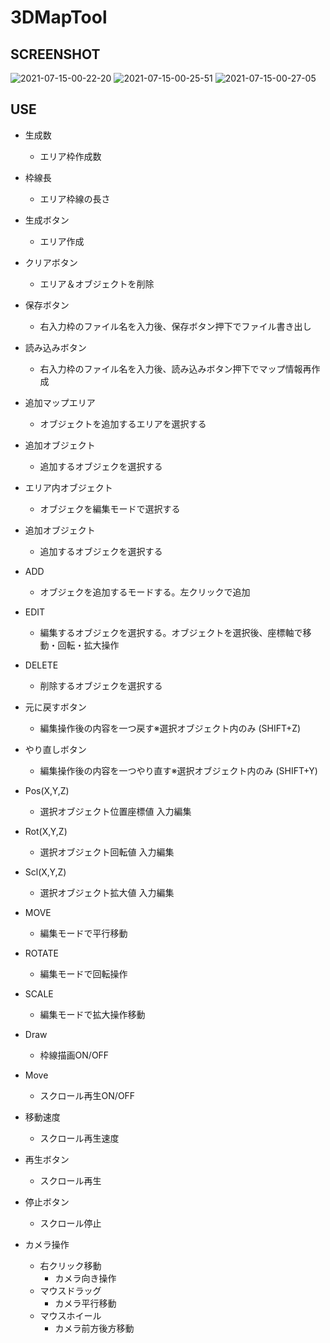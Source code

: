 # 3DMapTool

## SCREENSHOT
![2021-07-15-00-22-20](https://user-images.githubusercontent.com/86211525/125655538-c52a71e5-dddc-479c-b4d5-fd3e4f29d577.png)
![2021-07-15-00-25-51](https://user-images.githubusercontent.com/86211525/125655546-c646d7c5-1fe6-4041-992c-843cb6118ec6.png)
![2021-07-15-00-27-05](https://user-images.githubusercontent.com/86211525/125655598-176456f9-ece1-4ec3-878f-03b5a10a50ec.png)



## USE
- 生成数
    - エリア枠作成数
- 枠線長
    - エリア枠線の長さ

- 生成ボタン
    - エリア作成
- クリアボタン
    - エリア＆オブジェクトを削除
- 保存ボタン
    - 右入力枠のファイル名を入力後、保存ボタン押下でファイル書き出し
- 読み込みボタン
    - 右入力枠のファイル名を入力後、読み込みボタン押下でマップ情報再作成

- 追加マップエリア
    - オブジェクトを追加するエリアを選択する
- 追加オブジェクト
    - 追加するオブジェクを選択する
- エリア内オブジェクト
    - オブジェクを編集モードで選択する
- 追加オブジェクト
    - 追加するオブジェクを選択する
- ADD
    - オブジェクを追加するモードする。左クリックで追加
- EDIT
    - 編集するオブジェクを選択する。オブジェクトを選択後、座標軸で移動・回転・拡大操作
- DELETE
    - 削除するオブジェクを選択する
- 元に戻すボタン
    - 編集操作後の内容を一つ戻す※選択オブジェクト内のみ (SHIFT+Z)
- やり直しボタン
    - 編集操作後の内容を一つやり直す※選択オブジェクト内のみ (SHIFT+Y)

- Pos(X,Y,Z)
    - 選択オブジェクト位置座標値 入力編集
- Rot(X,Y,Z)
    - 選択オブジェクト回転値 入力編集
- Scl(X,Y,Z)
    - 選択オブジェクト拡大値 入力編集
- MOVE
    - 編集モードで平行移動
- ROTATE
    - 編集モードで回転操作
- SCALE
    - 編集モードで拡大操作移動

- Draw
    - 枠線描画ON/OFF
- Move
    - スクロール再生ON/OFF
- 移動速度
    - スクロール再生速度
- 再生ボタン
    - スクロール再生
- 停止ボタン
    - スクロール停止

- カメラ操作
    - 右クリック移動
        - カメラ向き操作
    - マウスドラッグ
        - カメラ平行移動
    - マウスホイール
        - カメラ前方後方移動
